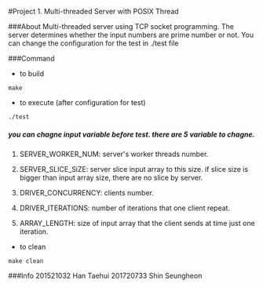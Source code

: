 #Project 1. Multi-threaded Server with POSIX Thread

###About
Multi-threaded server using TCP socket programming. The server determines whether the input numbers are prime number or not.
You can change the configuration for the test in ./test file

###Command
* to build
```
make
```
* to execute (after configuration for test)
```
./test
```

##### you can chagne input variable before test. there are 5 variable to chagne.

1. SERVER_WORKER_NUM: server's worker threads number.

2. SERVER_SLICE_SiZE: server slice input array to this size. if slice size is bigger than input array size, there are no slice by server.

3. DRIVER_CONCURRENCY:  clients number.

4. DRIVER_ITERATIONS: number of iterations that one client repeat.

5. ARRAY_LENGTH: size of input array that the client sends at time just one iteration.

* to clean
```
make clean
```
###Info
201521032 Han Taehui
201720733 Shin Seungheon